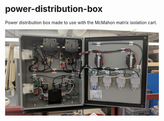# power-distribution-box

Power distribution box made to use with the McMahon matrix isolation cart.

![coverart](./cover-art.jpg)

